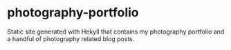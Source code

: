 # photography-portfolio
Static site generated with Hekyll that contains my photography portfolio and a handful of photography related blog posts.
